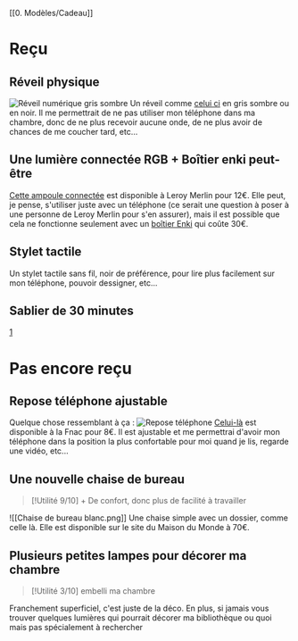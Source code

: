 [[0. Modèles/Cadeau]]
# Reçu
## Réveil physique
![Réveil numérique gris sombre](https://cdn.lexon-design.com/2019/07/05144647/LR151G3-ON1.jpg)
Un réveil comme [celui ci](https://lexon-design.com/produit/flip-plus-travel/) en gris sombre ou en noir.
Il me permettrait de ne pas utiliser mon téléphone dans ma chambre, donc de ne plus recevoir aucune onde, de ne plus avoir de chances de me coucher tard, etc... 
## Une lumière connectée RGB + Boîtier enki peut-être
[Cette ampoule connectée](https://www.leroymerlin.fr/produits/decoration-eclairage/ampoule-et-led/ampoule-led/ampoule-e27/ampoule-led-connectee-e27-806lm-60w-variations-de-blanc-et-couleurs-lexman-84372272.html) est disponible à Leroy Merlin pour 12€. Elle peut, je pense, s'utiliser juste avec un téléphone (ce serait une question à poser à une personne de Leroy Merlin pour s'en assurer), mais il est possible que cela ne fonctionne seulement avec un [boîtier Enki]() qui coûte 30€.
## Stylet tactile
Un stylet tactile sans fil, noir de préférence, pour lire plus facilement sur mon téléphone, pouvoir dessigner, etc...
## Sablier de 30 minutes
[1](https://au-temps-du-sablier.com/products/sablier-classe?variant=39723720278094)
# Pas encore reçu
## Repose téléphone ajustable
Quelque chose ressemblant à ça :
![Repose téléphone](https://static.fnac-static.com/multimedia/Images/34/30/38/34/4804568-1505-1540-1/tsp20170809121147/Support-Bureau-pour-Smartphone-Universel-Pliable-Noir.jpg##e7e32cff-ce2e-40be-8f8a-e33618df7315)
[Celui-là](https://www.fnac.com/mp31980785/Support-Bureau-pour-Smartphone-Universel-Pliable-Noir/w-4) est disponible à la Fnac pour 8€. Il est ajustable et me permettrai d'avoir mon téléphone dans la position la plus confortable pour moi quand je lis, regarde une vidéo, etc...
## Une nouvelle chaise de bureau
> [!Utilité 9/10]
> \+ De confort, donc plus de facilité à travailler

![[Chaise de bureau blanc.png]]
Une chaise simple avec un dossier, comme celle là. Elle est disponible sur le site du Maison du Monde à 70€.
## Plusieurs petites lampes pour décorer ma chambre
>[!Utilité 3/10]
>embelli ma chambre

Franchement superficiel, c'est juste de la déco. En plus, si jamais vous trouver quelques lumières qui pourrait décorer ma bibliothèque ou quoi mais pas spécialement à rechercher
